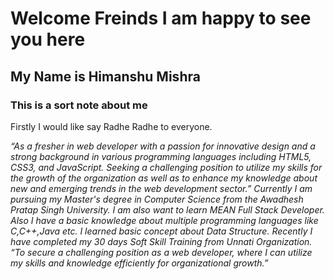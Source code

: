 <!DOCTYPE html>
<html lang="en">
  <head>
    <meta charset="UTF-8" />
    <meta name="viewport" content="width=device-width, initial-scale=1.0" />
    
  </head>
  <body>
    <h1>Welcome Freinds I am happy to see you here</h1>
    <h2>My Name is Himanshu Mishra</h2>
    <h3>This is a sort note about me</h3>
    <p>Firstly I would like say Radhe Radhe to everyone.</p>
    <p><em>
      “As a fresher in web developer with a passion for innovative design and a
      strong background in various programming languages including HTML5, CSS3,
      and JavaScript. Seeking a challenging position to utilize my skills for
      the growth of the organization as well as to enhance my knowledge about
      new and emerging trends in the web development sector.” Currently I am
      pursuing my Master's degree in Computer Science from the Awadhesh Pratap
      Singh University. I am also want to learn MEAN Full Stack Developer. Also
      I have a basic knowledge about multiple programming languages like
      C,C++,Java etc. I learned basic concept about Data Structure. Recently I
      have completed my 30 days Soft Skill Training from Unnati Organization.
      “To secure a challenging position as a web developer, where I can utilize
      my skills and knowledge efficiently for organizational growth.”
      </em>
    </p>
  </body>
</html>

<!---
Himanshu12866/Himanshu12866 is a ✨ special ✨ repository because its `README.md` (this file) appears on your GitHub profile.
You can click the Preview link to take a look at your changes.
--->
